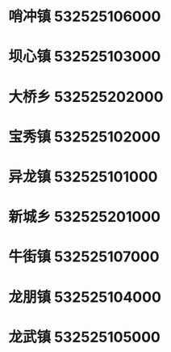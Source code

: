 # 哨冲镇 532525106000
# 坝心镇 532525103000
# 大桥乡 532525202000
# 宝秀镇 532525102000
# 异龙镇 532525101000
# 新城乡 532525201000
# 牛街镇 532525107000
# 龙朋镇 532525104000
# 龙武镇 532525105000
